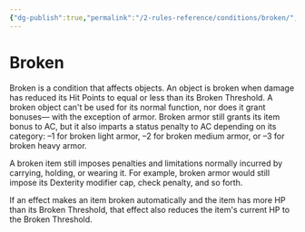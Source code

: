 ```yaml
---
{"dg-publish":true,"permalink":"/2-rules-reference/conditions/broken/","noteIcon":""}
---
```


# Broken

Broken is a condition that affects objects. An object is broken when damage has reduced its Hit Points to equal or less than its Broken Threshold. A broken object can't be used for its normal function, nor does it grant bonuses— with the exception of armor. Broken armor still grants its item bonus to AC, but it also imparts a status penalty to AC depending on its category: –1 for broken light armor, –2 for broken medium armor, or –3 for broken heavy armor.  
  
A broken item still imposes penalties and limitations normally incurred by carrying, holding, or wearing it. For example, broken armor would still impose its Dexterity modifier cap, check penalty, and so forth.  
  
If an effect makes an item broken automatically and the item has more HP than its Broken Threshold, that effect also reduces the item's current HP to the Broken Threshold.
